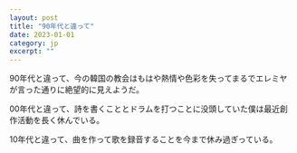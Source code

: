 ```yaml
---
layout: post
title: "90年代と違って" 
date: 2023-01-01   
category: jp
excerpt: ""
---
```


90年代と違って、今の韓国の教会はもはや熱情や色彩を失ってまるでエレミヤが言った通りに絶望的に見えようだ。

00年代と違って、詩を書くこととドラムを打つことに没頭していた僕は最近創作活動を長く休んでいる。

10年代と違って、曲を作って歌を録音することを今まで休み過ぎっている。
